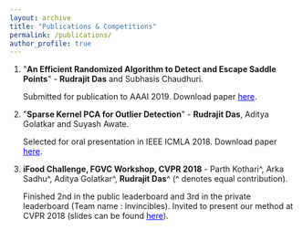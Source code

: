 ```yaml
---
layout: archive
title: "Publications & Competitions"
permalink: /publications/
author_profile: true
---
```


1. "**An Efficient Randomized Algorithm to Detect and Escape Saddle Points**" - **Rudrajit Das** and Subhasis Chaudhuri.

    Submitted for publication to AAAI 2019. Download paper <a href="https://arxiv.org/abs/1809.02497" style="color: #0000FF">here</a>.

2. "**Sparse Kernel PCA for Outlier Detection**" - **Rudrajit Das**, Aditya Golatkar and Suyash Awate.

    Selected for oral presentation in IEEE ICMLA 2018. Download paper <a href="https://arxiv.org/pdf/1809.02497.pdf" style="color: #0000FF">here</a>.

3. **iFood Challenge, FGVC Workshop, CVPR 2018** - Parth Kothari^, Arka Sadhu^, Aditya Golatkar^, **Rudrajit Das**^ (^ denotes equal contribution).

    Finished 2nd in the public leaderboard and 3rd in the private leaderboard (Team name : Invincibles). Invited to present our method at       CVPR 2018 (slides can be found  <a href="https://drive.google.com/file/d/1ycgDwlw62mWgaLy5qslvqjyiND0vgYTG/view?usp=sharing" style="color: #0000FF">here</a>).
